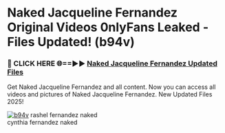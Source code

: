# Naked Jacqueline Fernandez Original Videos 0nlyFans Leaked - Files Updated! (b94v)

<h3>🔴 CLICK HERE 🌐==►► <a href="https://tinyurl.com/up5wt9bj" rel="nofollow">Naked Jacqueline Fernandez Updated Files</a></h3>

Get Naked Jacqueline Fernandez and all content. Now you can access all videos and pictures of Naked Jacqueline Fernandez. New Updated Files 2025!

[![b94v](https://i.imgur.com/ABiUzMV.gif)](https://tinyurl.com/up5wt9bj)
rashel fernandez naked<br>
cynthia fernandez naked